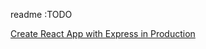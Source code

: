 readme :TODO


[Create React App with Express in Production](https://daveceddia.com/create-react-app-express-production/)
